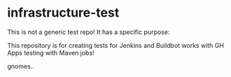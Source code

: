 # infrastructure-test

This is not a generic test repo! It has a specific purpose:

This repository is for creating tests for Jenkins and Buildbot
works with GH Apps
testing with Maven jobs!

gnomes..

